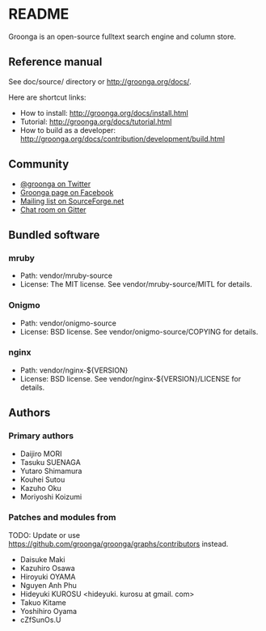 # README

Groonga is an open-source fulltext search engine and column store.

## Reference manual

See doc/source/ directory or http://groonga.org/docs/.

Here are shortcut links:

  * How to install: http://groonga.org/docs/install.html
  * Tutorial: http://groonga.org/docs/tutorial.html
  * How to build as a developer: http://groonga.org/docs/contribution/development/build.html

## Community

  * [@groonga on Twitter](https://twitter.com/groonga/)
  * [Groonga page on Facebook](https://www.facebook.com/groonga)
  * [Mailing list on SourceForge.net](http://lists.sourceforge.net/mailman/listinfo/groonga-talk)
  * [Chat room on Gitter](https://gitter.im/groonga/public)

## Bundled software

### mruby

  * Path: vendor/mruby-source
  * License: The MIT license. See vendor/mruby-source/MITL for details.

### Onigmo

  * Path: vendor/onigmo-source
  * License: BSD license. See vendor/onigmo-source/COPYING for details.

### nginx

  * Path: vendor/nginx-${VERSION}
  * License: BSD license. See vendor/nginx-${VERSION}/LICENSE for details.

## Authors

### Primary authors

  * Daijiro MORI <morita at razil. jp>
  * Tasuku SUENAGA <a at razil. jp>
  * Yutaro Shimamura <yu at razil. jp>
  * Kouhei Sutou <kou at cozmixng. org>
  * Kazuho Oku <kazuhooku at gmail. com>
  * Moriyoshi Koizumi <moriyoshi at gmail. com>

### Patches and modules from

TODO: Update or use
https://github.com/groonga/groonga/graphs/contributors instead.

  * Daisuke Maki <dmaki at cpan. org>
  * Kazuhiro Osawa <ko at yappo. ne. jp>
  * Hiroyuki OYAMA <oyama at module. jp>
  * Nguyen Anh Phu <phuna at users. sourceforge. net>
  * Hideyuki KUROSU <hideyuki. kurosu at gmail. com>
  * Takuo Kitame <kitame at valinux. co. jp>
  * Yoshihiro Oyama <yos-o at smilemark. com>
  * cZfSunOs.U <sunos at saita. ma>
